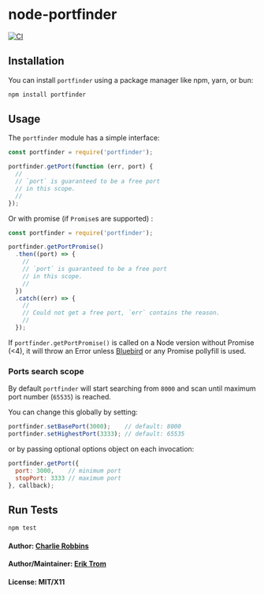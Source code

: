 # node-portfinder

[![CI](https://github.com/http-party/node-portfinder/actions/workflows/ci.yml/badge.svg?branch=master)](https://github.com/http-party/node-portfinder/actions/workflows/ci.yml)

## Installation

You can install `portfinder` using a package manager like npm, yarn, or bun:

``` bash
npm install portfinder
```

## Usage
The `portfinder` module has a simple interface:

``` js
const portfinder = require('portfinder');

portfinder.getPort(function (err, port) {
  //
  // `port` is guaranteed to be a free port
  // in this scope.
  //
});
```

Or with promise (if `Promise`s are supported) :

``` js
const portfinder = require('portfinder');

portfinder.getPortPromise()
  .then((port) => {
    //
    // `port` is guaranteed to be a free port
    // in this scope.
    //
  })
  .catch((err) => {
    //
    // Could not get a free port, `err` contains the reason.
    //
  });
```

If `portfinder.getPortPromise()` is called on a Node version without Promise (<4), it will throw an Error unless [Bluebird](http://bluebirdjs.com/docs/getting-started.html) or any Promise pollyfill is used.

### Ports search scope

By default `portfinder` will start searching from `8000` and scan until maximum port number (`65535`) is reached.

You can change this globally by setting:

```js
portfinder.setBasePort(3000);    // default: 8000
portfinder.setHighestPort(3333); // default: 65535
```

or by passing optional options object on each invocation:

```js
portfinder.getPort({
  port: 3000,    // minimum port
  stopPort: 3333 // maximum port
}, callback);
```

## Run Tests
``` bash
npm test
```

#### Author: [Charlie Robbins][0]
#### Author/Maintainer: [Erik Trom][1]
#### License: MIT/X11
[0]: http://nodejitsu.com
[1]: https://github.com/eriktrom
